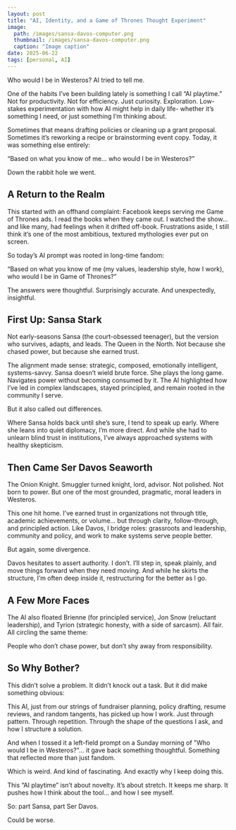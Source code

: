 ```yaml
---
layout: post
title: "AI, Identity, and a Game of Thrones Thought Experiment"
image: 
  path: /images/sansa-davos-computer.png
  thumbnail: /images/sansa-davos-computer.png
  caption: "Image caption"
date: 2025-06-22
tags: [personal, AI]
---
```


Who would I be in Westeros? AI tried to tell me.

One of the habits I’ve been building lately is something I call “AI playtime.” Not for productivity. Not for efficiency. Just curiosity. Exploration. Low-stakes experimentation with how AI might help in daily life- whether it’s something I need, or just something I’m thinking about.

Sometimes that means drafting policies or cleaning up a grant proposal. Sometimes it’s reworking a recipe or brainstorming event copy. Today, it was something else entirely:

“Based on what you know of me… who would I be in Westeros?”

Down the rabbit hole we went.


## A Return to the Realm

This started with an offhand complaint: Facebook keeps serving me Game of Thrones ads. I read the books when they came out. I watched the show... and like many, had feelings when it drifted off-book. Frustrations aside, I still think it’s one of the most ambitious, textured mythologies ever put on screen.

So today’s AI prompt was rooted in long-time fandom:

“Based on what you know of me (my values, leadership style, how I work), who would I be in Game of Thrones?”

The answers were thoughtful. Surprisingly accurate. And unexpectedly, insightful.


## First Up: Sansa Stark

Not early-seasons Sansa (the court-obsessed teenager), but the version who survives, adapts, and leads. The Queen in the North. Not because she chased power, but because she earned trust.

The alignment made sense: strategic, composed, emotionally intelligent, systems-savvy. Sansa doesn’t wield brute force. She plays the long game. Navigates power without becoming consumed by it. The AI highlighted how I’ve led in complex landscapes, stayed principled, and remain rooted in the community I serve.

But it also called out differences.

Where Sansa holds back until she’s sure, I tend to speak up early. Where she leans into quiet diplomacy, I’m more direct. And while she had to unlearn blind trust in institutions, I’ve always approached systems with healthy skepticism.


## Then Came Ser Davos Seaworth

The Onion Knight. Smuggler turned knight, lord, advisor. Not polished. Not born to power. But one of the most grounded, pragmatic, moral leaders in Westeros.

This one hit home. I’ve earned trust in organizations not through title, academic achievements, or volume... but through clarity, follow-through, and principled action. Like Davos, I bridge roles: grassroots and leadership, community and policy, and work to make systems serve people better.

But again, some divergence.

Davos hesitates to assert authority. I don’t. I’ll step in, speak plainly, and move things forward when they need moving. And while he skirts the structure, I’m often deep inside it, restructuring for the better as I go.


## A Few More Faces

The AI also floated Brienne (for principled service), Jon Snow (reluctant leadership), and Tyrion (strategic honesty, with a side of sarcasm). All fair. All circling the same theme:

People who don’t chase power, but don’t shy away from responsibility.


## So Why Bother?

This didn’t solve a problem. It didn’t knock out a task. But it did make something obvious:

This AI, just from our strings of fundraiser planning, policy drafting, resume reviews, and random tangents, has picked up how I work. Just through pattern. Through repetition. Through the shape of the questions I ask, and how I structure a solution.

And when I tossed it a left-field prompt on a Sunday morning of  "Who would I be in Westeros?"... it gave back something thoughtful. Something that reflected more than just fandom.

Which is weird. And kind of fascinating. And exactly why I keep doing this.

This “AI playtime” isn’t about novelty. It’s about stretch. It keeps me sharp. It pushes how I think about the tool... and how I see myself.

So: part Sansa, part Ser Davos.

Could be worse.
